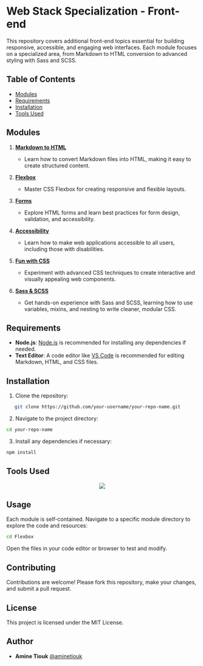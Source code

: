 # Web Stack Specialization - Front-end

This repository covers additional front-end topics essential for building responsive, accessible, and engaging web interfaces. Each module focuses on a specialized area, from Markdown to HTML conversion to advanced styling with Sass and SCSS.

## Table of Contents

- [Modules](#modules)
- [Requirements](#requirements)
- [Installation](#installation)
- [Tools Used](#tools-used)


## Modules

1. **[Markdown to HTML](./1207-Markdown-to-HTML)**
   - Learn how to convert Markdown files into HTML, making it easy to create structured content.

2. **[Flexbox](./1208-Flexbox)**
   - Master CSS Flexbox for creating responsive and flexible layouts.

3. **[Forms](./1209-Forms)**
   - Explore HTML forms and learn best practices for form design, validation, and accessibility.

4. **[Accessibility](./1210-Accessibility)**
   - Learn how to make web applications accessible to all users, including those with disabilities.

5. **[Fun with CSS](./1211-Fun-with-CSS)**
   - Experiment with advanced CSS techniques to create interactive and visually appealing web components.

6. **[Sass & SCSS](./1212-Sass-SCSS)**
   - Get hands-on experience with Sass and SCSS, learning how to use variables, mixins, and nesting to write cleaner, modular CSS.

## Requirements

- **Node.js**: [Node.js](https://nodejs.org/) is recommended for installing any dependencies if needed.
- **Text Editor**: A code editor like [VS Code](https://code.visualstudio.com/) is recommended for editing Markdown, HTML, and CSS files.

## Installation

1. Clone the repository:
```bash
   git clone https://github.com/your-username/your-repo-name.git
```
2. Navigate to the project directory:
```bash
cd your-repo-name
```
3. Install any dependencies if necessary:
```bash
npm install
```
## Tools Used
<div align="center">
  <a href="https://skillicons.dev">
    <img src="https://skillicons.dev/icons?i=css,html,sass,nodejs&perline=10" />
  </a>
</div>


## Usage
Each module is self-contained. Navigate to a specific module directory to explore the code and resources:
```bash
cd Flexbox
```
Open the files in your code editor or browser to test and modify.

## Contributing
Contributions are welcome! Please fork this repository, make your changes, and submit a pull request.

## License
This project is licensed under the MIT License.

## Author
* **Amine Tiouk** [@aminetiouk](https://github.com/aminetiouk)